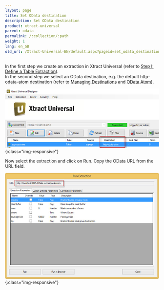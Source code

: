 ```yaml
---
layout: page
title: Set OData destination
description: Set OData destination
product: xtract-universal
parent: odata
permalink: /:collection/:path
weight: 1
lang: en_GB
old_url: /Xtract-Universal-EN/default.aspx?pageid=set_odata_destination
---
```


In the first step we create an extraction in Xtract Universal (refer to [Step I: Define a Table Extraction](../../getting-started-table/step1-define-a-table-extraction)).<br>
In the second step we select an OData destination, e.g. the default http-odata-atom destination (refer to [Managing Destinations](../managing-destinations) and [OData Atom](../odata)). 

![XU-OData-Destination](/img/content/XU-OData-Destination.jpg){:class="img-responsive"}

Now select the extraction and click on Run. Copy the OData URL from the URL field. 

![XU-OData-URL](/img/content/XU-OData-URL.jpg){:class="img-responsive"}